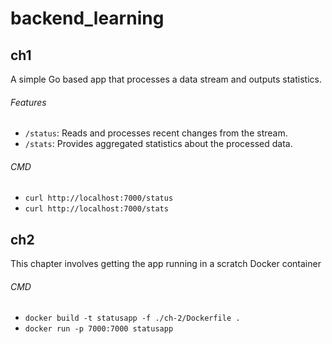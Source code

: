 # backend_learning

## ch1
A simple Go based app that processes a data stream and outputs statistics.

###### Features
- `/status`: Reads and processes recent changes from the stream.
- `/stats`: Provides aggregated statistics about the processed data.

###### CMD
- `curl http://localhost:7000/status`
- `curl http://localhost:7000/stats`

## ch2
This chapter involves getting the app running in a scratch Docker container

###### CMD
  - `docker build -t statusapp -f ./ch-2/Dockerfile .`
  - `docker run -p 7000:7000 statusapp`
